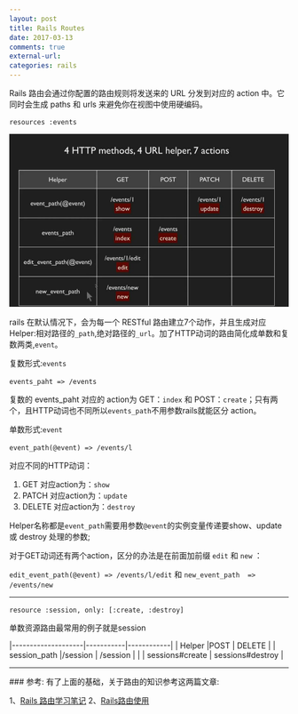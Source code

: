```yaml
---
layout: post 
title: Rails Routes 
date: 2017-03-13
comments: true
external-url:
categories: rails
---
```


Rails 路由会通过你配置的路由规则将发送来的 URL 分发到对应的 action 中。它同时会生成 paths 和 urls 来避免你在视图中使用硬编码。
>

```
resources :events

```

<img src="/image/routes.jpg" width = "710" alt="Rails RESTful 标准路由" /> 



rails 在默认情况下，会为每一个 RESTful 路由建立7个动作，并且生成对应 Helper:相对路径的`_path`,绝对路径的`_url`。加了HTTP动词的路由简化成单数和复数两类,`event`。

复数形式:`events` 

`events_paht => /events` 

复数的 events_paht 对应的 action为 GET：`index` 和 POST：`create`；只有两个，且HTTP动词也不同所以`events_path`不用参数rails就能区分 action。

单数形式:`event`

`event_path(@event) => /events/l`

对应不同的HTTP动词：

1. GET 对应action为：`show`
2. PATCH 对应action为：`update`
3. DELETE 对应action为：`destroy`

Helper名称都是`event_path`需要用参数`@event`的实例变量传递要show、update 或 destroy 处理的参数;

对于GET动词还有两个action，区分的办法是在前面加前缀 `edit` 和 `new` ：

 `edit_event_path(@event) => /events/l/edit`
和
 `new_event_path  => /events/new`

<hr>

```
resource :session, only: [:create, :destroy]

```
单数资源路由最常用的例子就是session

|--------------------|-----------|------------|
| Helper               |POST       |  DELETE     |
| session_path   |/session |   /session  |
|                | sessions#create    |    sessions#destroy  |
 
<hr>
###  参考:
有了上面的基础，关于路由的知识参考这两篇文章:

1、[Rails 路由学习笔记](http://www.jianshu.com/p/Ro4HZT) 
2、[Rails路由使用](http://www.jianshu.com/p/6a24f0665bb0)